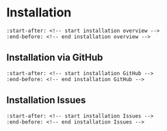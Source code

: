 # Installation

```{include} ../../../README.md
:start-after: <!-- start installation overview -->
:end-before: <!-- end installation overview -->
```

## Installation via GitHub

```{include} ../../../README.md
:start-after: <!-- start installation GitHub -->
:end-before: <!-- end installation GitHub -->
```

## Installation Issues

```{include} ../../../README.md
:start-after: <!-- start installation Issues -->
:end-before: <!-- end installation Issues -->
```
